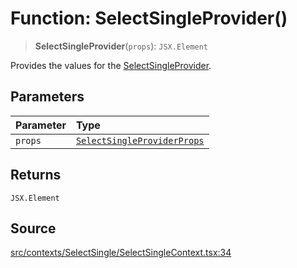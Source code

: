 # Function: SelectSingleProvider()

> **SelectSingleProvider**(`props`): `JSX.Element`

Provides the values for the [SelectSingleProvider](SelectSingleProvider.md).

## Parameters

| Parameter | Type |
| :------ | :------ |
| `props` | [`SelectSingleProviderProps`](../interfaces/SelectSingleProviderProps.md) |

## Returns

`JSX.Element`

## Source

[src/contexts/SelectSingle/SelectSingleContext.tsx:34](https://github.com/gpbl/react-day-picker/blob/a604fd23887c832117da414a9c63b1b84efb97d9/src/contexts/SelectSingle/SelectSingleContext.tsx#L34)
